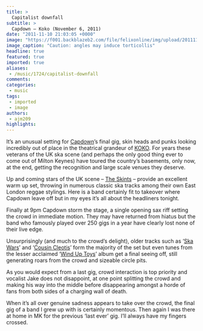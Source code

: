 ```yaml
---
title: >
  Capitalist downfall
subtitle: >
  Capdown – Koko (November 6, 2011)
date: "2011-11-10 21:03:05 +0000"
image: "https://f001.backblazeb2.com/file/felixonline/img/upload/201111102103-felix-capdown.png"
image_caption: "Caution: angles may induce torticollis"
headline: true
featured: true
imported: true
aliases:
 - /music/1724/capitalist-downfall
comments:
categories:
 - music
tags:
 - imported
 - image
authors:
 - ajm209
highlights:
---
```


It’s an unusual setting for [Capdown](http://www.capdown.net/)’s final gig, skin heads and punks looking incredibly out of place in the theatrical grandeur of [KOKO](http://www.koko.uk.com/). For years these veterans of the UK ska scene (and perhaps the only good thing ever to come out of Milton Keynes) have toured the country’s basements, only now, at the end, getting the recognition and large scale venues they deserve.

Up and coming stars of the UK scene – [The Skints](http://www.myspace.com/theskintsuk) – provide an excellent warm up set, throwing in numerous classic ska tracks among their own East London reggae stylings. Here is a band certainly fit to takeover where Capdown leave off but in my eyes it’s all about the headliners tonight.

Finally at 9pm Capdown storm the stage, a single opening sax riff setting the crowd in immediate motion. They may have returned from hiatus but the band who famously played over 250 gigs in a year have clearly lost none of their live edge.

Unsurprisingly (and much to the crowd’s delight), older tracks such as ‘[Ska Wars](http://www.youtube.com/watch?v=SIlOB1BJJzA)’ and ‘[Cousin Cleotis](http://www.youtube.com/watch?v=9PQV-j1JZ7c)’ form the majority of the set but even tunes from the lesser acclaimed ‘[Wind Up Toys](http://www.youtube.com/watch?v=ZkmoQo5WPtc)’ album get a final seeing off, still generating roars from the crowd and sizeable circle pits.

As you would expect from a last gig, crowd interaction is top priority and vocalist Jake does not disappoint, at one point splitting the crowd and making his way into the middle before disappearing amongst a horde of fans from both sides of a charging wall of death.

When it’s all over genuine sadness appears to take over the crowd, the final gig of a band I grew up with is certainly momentous. Then again I was there at home in MK for the previous ‘last ever’ gig. I’ll always have my fingers crossed.
